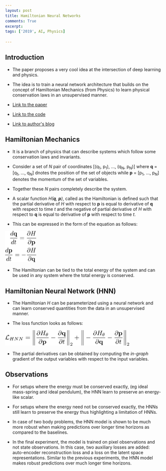 ```yaml
---
layout: post
title: Hamiltonian Neural Networks
comments: True
excerpt: 
tags: ['2019', AI, Physics]

---
```


## Introduction

* The paper proposes a very cool idea at the intersection of deep learning and physics. 

* The idea is to train a neural network architecture that builds on the concept of Hamiltonian Mechanics (from Physics) to learn physical conservation laws in an unsupervised manner.

* [Link to the paper](https://arxiv.org/abs/1906.01563)

* [Link to the code](https://github.com/greydanus/hamiltonian-nn)

* [Link to author's blog](https://greydanus.github.io/2019/05/15/hamiltonian-nns/)

## Hamiltonian Mechanics

* It is a branch of physics that can describe systems which follow some conservation laws and invariants.

* Consider a set of *N* pair of coordinates [(q<sub>1</sub>, p<sub>1</sub>), ..., (q<sub>N</sub>, p<sub>N</sub>)] where **q** = [q<sub>1</sub>, ..., q<sub>N</sub>] dnotes the position of the set of objects while **p** = [p<sub>1</sub>, ..., p<sub>N</sub>] denotes the momentum of the set of variables. 

* Together these *N* pairs completely describe the system.

* A scalar function *H(**q**, **p**)*, called as the Hamiltonian is defined such that the partial derivative of *H* with respect to **p** is equal to derivative of **q** with respect to time *t* and the negative of partial derivative of *H* with respect to **q** is equal to derivative of **p** with respect to time *t*.

* This can be expressed in the form of the equation as follows:

<img src="https://raw.githubusercontent.com/shagunsodhani/papers-I-read/master/assets/HNN/equation1.png" alt="equation1" width="100" height="100" />

* The Hamiltonian can be tied to the total energy of the system and can be used in any system where the total energy is conserved.

## Hamiltonian Neural Network (HNN)

* The Hamiltonian *H* can be parameterized using a neural network and can learn conserved quantities from the data in an unsupervised manner.

* The loss function looks as follows:

<img src="https://raw.githubusercontent.com/shagunsodhani/papers-I-read/master/assets/HNN/equation2.png" alt="equation2" width="400" height="50" />

* The partial derivatives can be obtained by computing the *in-graph* gradient of the output variables with respect to the input variables.

## Observations

* For setups where the energy must be conserved exactly, (eg ideal mass-spring and ideal pendulum), the HNN learn to preserve an energy-like scalar.

* For setups where the energy need not be conserved exactly, the HNNs still learn to preserve the energy thus highlighting a limitation of HNNs.

* In case of two body problems, the HNN model is shown to be much more robust when making predictions over longer time horizons as compared to the baselines.

* In the final experiment, the model is trained on pixel observations and not state observations. In this case, two auxiliary losses are added: auto-encoder reconstruction loss and a loss on the latent space representations. Similar to the previous experiments, the HNN model makes robust predictions over much longer time horizons.